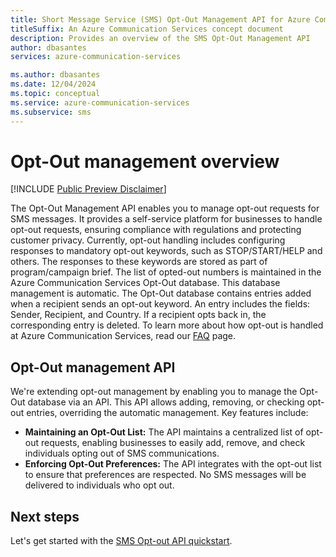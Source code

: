 ```yaml
---
title: Short Message Service (SMS) Opt-Out Management API for Azure Communication Services
titleSuffix: An Azure Communication Services concept document
description: Provides an overview of the SMS Opt-Out Management API
author: dbasantes
services: azure-communication-services

ms.author: dbasantes
ms.date: 12/04/2024
ms.topic: conceptual
ms.service: azure-communication-services
ms.subservice: sms
---
```


# Opt-Out management overview

[!INCLUDE [Public Preview Disclaimer](../../includes/public-preview-include.md)]

The Opt-Out Management API enables you to manage opt-out requests for SMS messages. It provides a self-service platform for businesses to handle opt-out requests, ensuring compliance with regulations and protecting customer privacy.
Currently, opt-out handling includes configuring responses to mandatory opt-out keywords, such as STOP/START/HELP and others. The responses to these keywords are stored as part of program/campaign brief. The list of opted-out numbers is maintained in the Azure Communication Services Opt-Out database. This database management is automatic.
The Opt-Out database contains entries added when a recipient sends an opt-out keyword. An entry includes the fields: Sender, Recipient, and Country. If a recipient opts back in, the corresponding entry is deleted.
To learn more about how opt-out is handled at Azure Communication Services, read our [FAQ](./sms-faq.md#how-does-azure-communication-services-handle-opt-outs-for-short-codes) page. 

## Opt-Out management API
We're extending opt-out management by enabling you to manage the Opt-Out database via an API. This API allows adding, removing, or checking opt-out entries, overriding the automatic management.
Key features include:

- **Maintaining an Opt-Out List:** The API maintains a centralized list of opt-out requests, enabling businesses to easily add, remove, and check individuals opting out of SMS communications.
- **Enforcing Opt-Out Preferences:** The API integrates with the opt-out list to ensure that preferences are respected. No SMS messages will be delivered to individuals who opt out.

## Next steps

Let's get started with the [SMS Opt-out API quickstart](../../quickstarts/sms/opt-out-api-quickstart.md).
